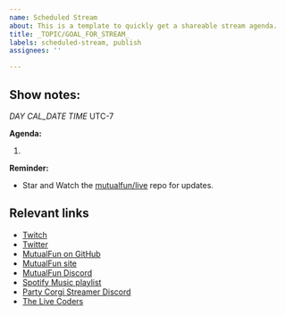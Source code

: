 ```yaml
---
name: Scheduled Stream
about: This is a template to quickly get a shareable stream agenda.
title: _TOPIC/GOAL_FOR_STREAM_
labels: scheduled-stream, publish
assignees: ''

---
```


## Show notes:

_DAY_ _CAL_DATE_ _TIME_ UTC-7

**Agenda:**

1. 

**Reminder:** 

- Star and Watch the [mutualfun/live](https://github.com/MutualFun/live/) repo for updates.

## Relevant links

- [Twitch](https://www.twitch.tv/popout/bdougieYO/chat)
- [Twitter](https://twitter.com/bdougieyo)
- [MutualFun on GitHub](https://github.com/mutualfun/live)
- [MutualFun site](https://mutualfun.io)
- [MutualFun Discord](https://discord.gg/gZMKK5q)
- [Spotify Music playlist](https://open.spotify.com/playlist/7zrrIjhj4DuiVC9D6MRVMZ?si=S0QGUYxZTmC278Qw_jMwZg)
- [Party Corgi Streamer Discord](https://discordapp.com/invite/S9Gdagv)
- [The Live Coders](https://livecoders.dev)
